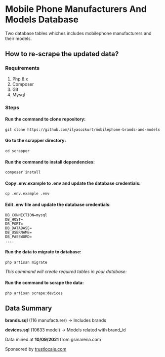 # Mobile Phone Manufacturers And Models Database
Two database tables whiches includes mobilephone manufacturers and their models.

## How to re-scrape the updated data?

### Requirements

1. Php 8.x
2. Composer
3. Git
4. Mysql

### Steps

#### Run the command to clone repository:

    git clone https://github.com/ilyasozkurt/mobilephone-brands-and-models

#### Go to the scrapper directory:

    cd scrapper

#### Run the command to install dependencies:
    
    composer install

#### Copy .env.example to .env and update the database credentials:

    cp .env.example .env

#### Edit .env file and update the database credentials:

    DB_CONNECTION=mysql
    DB_HOST=
    DB_PORT=
    DB_DATABASE=
    DB_USERNAME=
    DB_PASSWORD=
    ....

#### Run the data to migrate to database:

    php artisan migrate

_This command will create required tables in your database:_

#### Run the command to scrape the data:

    php artisan scrape:devices

## Data Summary

**brands.sql** (116 manufacturer) -> Includes brands

**devices.sql** (10633 model) -> Models related with brand_id

Data mined at **10/09/2021** from gsmarena.com

Sponsored by [trustlocale.com](https://trustlocale.com "Neightborhood Reviews, Insights")
